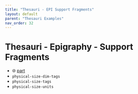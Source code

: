 ```yaml
---
title: "Thesauri - EPI Support Fragments"
layout: default
parent: "Thesauri Examples"
nav_order: 32
---
```


# Thesauri - Epigraphy - Support Fragments

- 🌐 [part](https://github.com/vedph/cadmus-epigraphy/blob/master/docs/epi-support-frr.md)
- `physical-size-dim-tags`
- `physical-size-tags`
- `physical-size-units`
